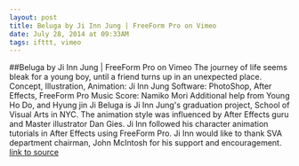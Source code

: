 ```yaml
---
layout: post
title: Beluga by Ji Inn Jung | FreeForm Pro on Vimeo
date: July 28, 2014 at 09:33AM
tags: ifttt, vimeo
---
```

##Beluga by Ji Inn Jung | FreeForm Pro on Vimeo
The journey of life seems bleak for a young boy, until a friend turns up in an unexpected place. Concept, Illustration, Animation: Ji Inn Jung Software: PhotoShop, After Effects, FreeForm Pro Music Score: Namiko Mori Additional help from Young Ho Do, and Hyung jin Ji Beluga is Ji Inn Jung's graduation project, School of Visual Arts in NYC. The animation style was influenced by After Effects guru and Master illustrator Dan Gies. Ji Inn followed his character animation tutorials in After Effects using FreeForm Pro. Ji Inn would like to thank SVA department chairman, John McIntosh for his support and encouragement.
[link to source](http://ift.tt/1mPKC16) 

